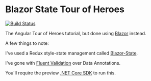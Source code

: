 # Blazor State Tour of Heroes

[![Build Status](https://travis-ci.org/georgemathieson/blazor-state-tour-of-heroes.svg?branch=master)](https://travis-ci.org/georgemathieson/blazor-state-tour-of-heroes)

The Angular Tour of Heroes tutorial, but done using [Blazor](https://dotnet.microsoft.com/apps/aspnet/web-apps/blazor) instead.

A few things to note:

I've used a Redux style-state management called [Blazor-State](https://github.com/TimeWarpEngineering/blazor-state).

I've gone with [Fluent Validation](https://github.com/JeremySkinner/FluentValidation) over Data Annotations.

You'll require the preview [.NET Core SDK](https://dotnet.microsoft.com/download/dotnet-core) to run this.